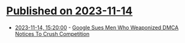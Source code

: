 # [Published on 2023-11-14](index.md)

* [2023-11-14, 15:20:00](https://tech.slashdot.org/story/23/11/14/1450226/google-sues-men-who-weaponized-dmca-notices-to-crush-competition?utm_source=rss1.0mainlinkanon&utm_medium=feed) - [Google Sues Men Who Weaponized DMCA Notices To Crush Competition](https://tech.slashdot.org/story/23/11/14/1450226/google-sues-men-who-weaponized-dmca-notices-to-crush-competition?utm_source=rss1.0mainlinkanon&utm_medium=feed)
